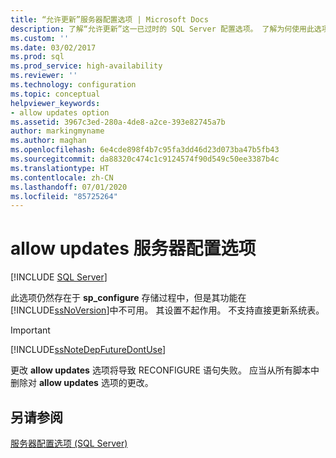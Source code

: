 ```yaml
---
title: “允许更新”服务器配置选项 | Microsoft Docs
description: 了解“允许更新”这一已过时的 SQL Server 配置选项。 了解为何使用此选项将导致 RECONFIGURE 语句失败。
ms.custom: ''
ms.date: 03/02/2017
ms.prod: sql
ms.prod_service: high-availability
ms.reviewer: ''
ms.technology: configuration
ms.topic: conceptual
helpviewer_keywords:
- allow updates option
ms.assetid: 3967c3ed-280a-4de8-a2ce-393e82745a7b
author: markingmyname
ms.author: maghan
ms.openlocfilehash: 6e4cde898f4b7c95fa3dd46d23d073ba47b5fb43
ms.sourcegitcommit: da88320c474c1c9124574f90d549c50ee3387b4c
ms.translationtype: HT
ms.contentlocale: zh-CN
ms.lasthandoff: 07/01/2020
ms.locfileid: "85725264"
---
```

# <a name="allow-updates-server-configuration-option"></a>allow updates 服务器配置选项
 [!INCLUDE [SQL Server](../../includes/applies-to-version/sqlserver.md)]

  此选项仍然存在于 **sp_configure** 存储过程中，但是其功能在 [!INCLUDE[ssNoVersion](../../includes/ssnoversion-md.md)]中不可用。 其设置不起作用。 不支持直接更新系统表。  
  
> [!IMPORTANT]  
>  [!INCLUDE[ssNoteDepFutureDontUse](../../includes/ssnotedepfuturedontuse-md.md)]  
  
 更改 **allow updates** 选项将导致 RECONFIGURE 语句失败。 应当从所有脚本中删除对 **allow updates** 选项的更改。  
  
## <a name="see-also"></a>另请参阅  
 [服务器配置选项 (SQL Server)](../../database-engine/configure-windows/server-configuration-options-sql-server.md)  
  
  
